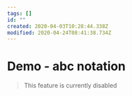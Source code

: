 ```yaml
---
tags: []
id: ""
created: 2020-04-03T10:28:44.338Z
modified: 2020-04-24T08:41:38.734Z
---
```

# Demo - abc notation

> This feature is currently disabled

<!-- @crossnote.abc -->

